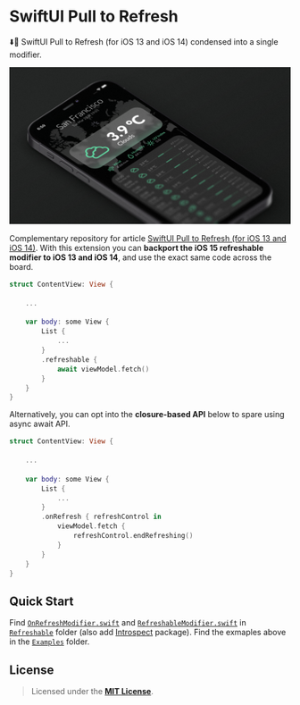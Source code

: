 # SwiftUI Pull to Refresh
⬇️🔄 SwiftUI Pull to Refresh (for iOS 13 and iOS 14) condensed into a single modifier.

<p align="center"><img src="Documentation/SwiftUI_Pull_to Refresh_iOS_13_iOS_14.png" width="1012"></p>

Complementary repository for article [SwiftUI Pull to Refresh (for iOS 13 and iOS 14)]. With this extension you can **backport the iOS 15 refreshable modifier to iOS 13 and iOS 14**, and use the exact same code across the board.

```Swift
struct ContentView: View {
    
	...
    
    var body: some View {
        List {
            ...
        }
        .refreshable {
            await viewModel.fetch()
        }
    }
}
```

Alternatively, you can opt into the **closure-based API** below to spare using async await API.

```Swift
struct ContentView: View {
    
	...
    
    var body: some View {
        List {
            ...
        }
        .onRefresh { refreshControl in
            viewModel.fetch {
                refreshControl.endRefreshing()
            }
        }
    }
}
```


## Quick Start

Find [`OnRefreshModifier.swift`] and [`RefreshableModifier.swift`] in [`Refreshable`] folder (also add [Introspect] package). Find the exmaples above in the [`Examples`] folder. 


## License

> Licensed under the [**MIT License**](https://en.wikipedia.org/wiki/MIT_License).

[SwiftUI Pull to Refresh (for iOS 13 and iOS 14)]: https://blog.eppz.eu/swiftui-pull-to-refresh/
[Introspect]: https://github.com/siteline/SwiftUI-Introspect
[`OnRefreshModifier.swift`]: SwiftUI_Pull_to_Refresh/Refreshable/OnRefreshModifier.swift
[`RefreshableModifier.swift`]: SwiftUI_Pull_to_Refresh/Refreshable/RefreshableModifier.swift
[`Refreshable`]: SwiftUI_Pull_to_Refresh/Refreshable
[`Examples`]: SwiftUI_Pull_to_Refresh/Examples

